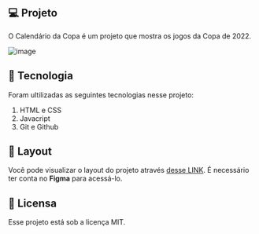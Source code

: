 ## :computer: Projeto

O Calendário da Copa é um projeto que mostra os jogos da Copa de 2022.

![image](https://user-images.githubusercontent.com/109369848/200355899-f53fc83a-f9ec-4d81-be5d-8634e69febfe.png)

## :rocket: Tecnologia
Foram ultilizadas as seguintes tecnologias nesse projeto:<br>
1. HTML e  CSS
2. Javacript
3. Git e Github

## :bookmark: Layout
Você pode visualizar o layout do projeto através <a href="https://www.figma.com/file/Robx0HYV8eUEpMsQBhv5Do/NLW-Copa-Explorer-(Copy)">desse LINK</a>. É necessário ter conta no **Figma** para acessá-lo.

## :pencil: Licensa
Esse projeto está sob a licença MIT.
